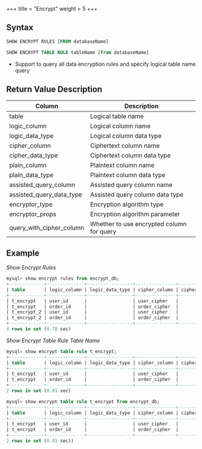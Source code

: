 +++
title = "Encrypt"
weight = 5
+++

## Syntax

```sql
SHOW ENCRYPT RULES [FROM databaseName]

SHOW ENCRYPT TABLE RULE tableName [from databaseName]
```
- Support to query all data encryption rules and specify logical table name query

## Return Value Description

| Column                    | Description                               |
| ------------------------- | ----------------------------------------  |
| table                     | Logical table name                        |
| logic_column              | Logical column name                       |
| logic_data_type           | Logical column data type                  |
| cipher_column             | Ciphertext column name                    |
| cipher_data_type          | Ciphertext column data type               |
| plain_column              | Plaintext column name                     |
| plain_data_type           | Plaintext column data type                |
| assisted_query_column     | Assisted query column name                |
| assisted_query_data_type  | Assisted query column data type           |
| encryptor_type            | Encryption algorithm type                 |
| encryptor_props           | Encryption algorithm parameter            |
| query_with_cipher_column  | Whether to use encrypted column for query |

## Example

*Show Encrypt Rules*
```sql
mysql> show encrypt rules from encrypt_db;
+-------------+--------------+-----------------+---------------+------------------+--------------+-----------------+-----------------------+--------------------------+----------------+-------------------------+--------------------------+
| table       | logic_column | logic_data_type | cipher_column | cipher_data_type | plain_column | plain_data_type | assisted_query_column | assisted_query_data_type | encryptor_type | encryptor_props         | query_with_cipher_column |
+-------------+--------------+-----------------+---------------+------------------+--------------+-----------------+-----------------------+--------------------------+----------------+-------------------------+--------------------------+
| t_encrypt   | user_id      |                 | user_cipher   |                  | user_plain   |                 |                       |                          | AES            | aes-key-value=123456abc | true                     |
| t_encrypt   | order_id     |                 | order_cipher  |                  |              |                 |                       |                          | MD5            |                         | true                     |
| t_encrypt_2 | user_id      |                 | user_cipher   |                  | user_plain   |                 |                       |                          | AES            | aes-key-value=123456abc | false                    |
| t_encrypt_2 | order_id     |                 | order_cipher  |                  |              |                 |                       |                          | MD5            |                         | false                    |
+-------------+--------------+-----------------+---------------+------------------+--------------+-----------------+-----------------------+--------------------------+----------------+-------------------------+--------------------------+
4 rows in set (0.78 sec)
```

*Show Encrypt Table Rule Table Name*
```sql
mysql> show encrypt table rule t_encrypt;
+-------------+--------------+-----------------+---------------+------------------+--------------+-----------------+-----------------------+--------------------------+----------------+-------------------------+--------------------------+
| table       | logic_column | logic_data_type | cipher_column | cipher_data_type | plain_column | plain_data_type | assisted_query_column | assisted_query_data_type | encryptor_type | encryptor_props         | query_with_cipher_column |
+-------------+--------------+-----------------+---------------+------------------+--------------+-----------------+-----------------------+--------------------------+----------------+-------------------------+--------------------------+
| t_encrypt   | user_id      |                 | user_cipher   |                  | user_plain   |                 |                       |                          | AES            | aes-key-value=123456abc | true                     |
| t_encrypt   | order_id     |                 | order_cipher  |                  |              |                 |                       |                          | MD5            |                         | true                     |
+-------------+--------------+-----------------+---------------+------------------+--------------+-----------------+-----------------------+--------------------------+----------------+-------------------------+--------------------------+
2 rows in set (0.01 sec)

mysql> show encrypt table rule t_encrypt from encrypt_db;
+-------------+--------------+-----------------+---------------+------------------+--------------+-----------------+-----------------------+--------------------------+----------------+-------------------------+--------------------------+
| table       | logic_column | logic_data_type | cipher_column | cipher_data_type | plain_column | plain_data_type | assisted_query_column | assisted_query_data_type | encryptor_type | encryptor_props         | query_with_cipher_column |
+-------------+--------------+-----------------+---------------+------------------+--------------+-----------------+-----------------------+--------------------------+----------------+-------------------------+--------------------------+
| t_encrypt   | user_id      |                 | user_cipher   |                  | user_plain   |                 |                       |                          | AES            | aes-key-value=123456abc | true                     |
| t_encrypt   | order_id     |                 | order_cipher  |                  |              |                 |                       |                          | MD5            |                         | true                     |
+-------------+--------------+-----------------+---------------+------------------+--------------+-----------------+-----------------------+--------------------------+----------------+-------------------------+--------------------------+
2 rows in set (0.01 sec))
```
